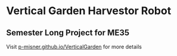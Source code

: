 # Vertical Garden Harvestor Robot
## Semester Long Project for ME35

Visit [p-misner.github.io/VerticalGarden](p-misner.github.io/VerticalGarden) for more details
